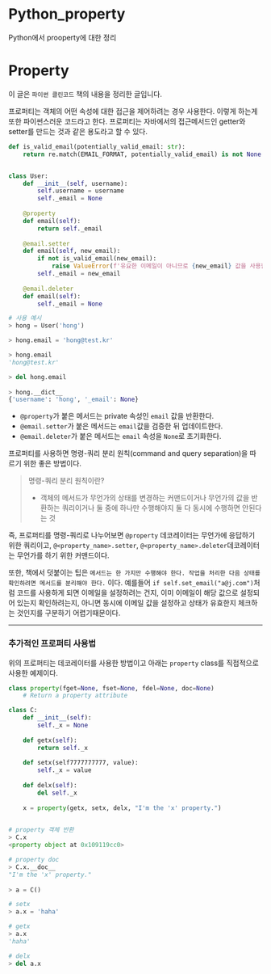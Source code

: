 # Python_property


Python에서 prooperty에 대한 정리

<!--more-->



# Property

이 글은 `파이썬 클린코드` 책의 내용을 정리한 글입니다.

프로퍼티는 객체의 어떤 속성에 대한 접근을 제어하려는 경우 사용한다. 이렇게 하는게 또한 파이썬스러운 코드라고 한다. 프로퍼티는 자바에서의 접근메서드인 getter와 setter를 만드는 것과 같은 용도라고 할 수 있다.

```python
def is_valid_email(potentially_valid_email: str):
    return re.match(EMAIL_FORMAT, potentially_valid_email) is not None


class User:
    def __init__(self, username):
        self.username = username
        self._email = None
        
    @property
    def email(self):
        return self._email
    
    @email.setter
    def email(self, new_email):
        if not is_valid_email(new_email):
            raise ValueError(f'유요한 이메일이 아니므로 {new_email} 값을 사용할 수 없음')
        self._email = new_email
        
    @email.deleter
    def email(self):
        self._email = None

# 사용 예시
> hong = User('hong')

> hong.email = 'hong@test.kr'

> hong.email
'hong@test.kr'

> del hong.email
  
> hong.__dict__
{'username': 'hong', '_email': None}
```

- `@property`가 붙은 메서드는 private 속성인 `email` 값을 반환한다.
- `@email.setter`가 붙은 메서드는 `email`값을 검증한 뒤 업데이트한다.
- `@email.deleter`가 붙은 메서드는 `email` 속성을 `None`로 초기화한다.



프로퍼티를 사용하면 명령-쿼리 분리 원칙(command and query separation)을 따르기 위한 좋은 방법이다.

> 명령-쿼리 분리 원칙이란?
>
> - 객체의 메서드가 무언가의 상태를 변경하는 커맨드이거나 무언가의 값을 반환하는 쿼리이거나 둘 중에 하나만 수행해야지 둘 다 동시에 수행하면 안된다는 것



즉, 프로퍼티를 명령-쿼리로 나누어보면 `@property` 데코레이터는 무언가에 응답하기 위한 쿼리이고, `@<property_name>.setter`, `@<property_name>.deleter`데코레이터는 무언가를 하기 위한 커맨드이다. 



또한, 책에서 덧붙이는 팁은 `메서드는 한 가지만 수행해야 한다. 작업을 처리한 다음 상태를 확인하려면 메서드를 분리해야 한다.` 이다.  예를들어  `if self.set_email("a@j.com")`처럼 코드를 사용하게 되면 이메일을 설정하려는 건지, 이미 이메일이 해당 값으로 설정되어 있는지 확인하려는지, 아니면 동시에 이메일 값을 설정하고 상태가 유효한지 체크하는 것인지를 구분하기 어렵기때문이다.

----

### 추가적인 프로퍼티 사용법

위의 프로퍼티는 데코레이터를 사용한 방법이고 아래는 `property` class를 직접적으로 사용한 예제이다.

```python
class property(fget=None, fset=None, fdel=None, doc=None)
	# Return a property attribute
```



```python
class C:
    def __init__(self):
        self._x = None
        
    def getx(self):
        return self._x
      
    def setx(self7777777777, value):
        self._x = value
        
    def delx(self):
        del self._x
        
    x = property(getx, setx, delx, "I'm the 'x' property.")
    

# property 객체 반환
> C.x
<property object at 0x109119cc0>

# property doc
> C.x.__doc__
"I'm the 'x' property."
 
> a = C()

# setx
> a.x = 'haha'

# getx
> a.x
'haha'

# delx
> del a.x
```


